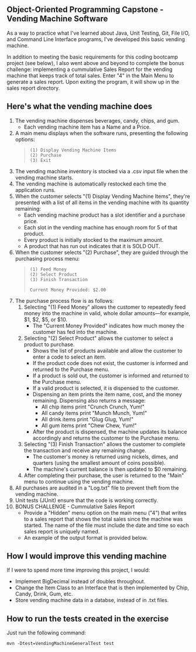 ## Object-Oriented Programming Capstone - Vending Machine Software

As a way to practice what I've learned about Java, Unit Testing, Git, File I/O, 
and Command Line Interface programs, I've developed this basic vending machine.

In addition to meeting the basic requirements for this coding bootcamp project (see below), I 
also went above and beyond to complete the bonus challenge: implementing a cummulative 
Sales Report for the vending machine that keeps track of total sales. Enter "4" in the
Main Menu to generate a sales report. Upon exiting the program, it will show up in the 
sales report directory.

## Here's what the vending machine does

1. The vending machine dispenses beverages, candy, chips, and gum.
   - Each vending machine item has a Name and a Price.
2. A main menu displays when the software runs, presenting the following options:
    > ```
    > (1) Display Vending Machine Items
    > (2) Purchase
    > (3) Exit
    > ```
3. The vending machine inventory is stocked via a .csv input file when the vending machine
starts.
4. The vending machine is automatically restocked each time the application runs.
5. When the customer selects "(1) Display Vending Machine Items", they're presented
with a list of all items in the vending machine with its quantity remaining:
    - Each vending machine product has a slot identifier and a purchase price.
    - Each slot in the vending machine has enough room for 5 of that product.
    - Every product is initially stocked to the maximum amount.
    - A product that has run out indicates that it is SOLD OUT.
6. When the customer selects "(2) Purchase", they are guided through the purchasing
process menu:
    >```
    >(1) Feed Money
    >(2) Select Product
    >(3) Finish Transaction
    >
    > Current Money Provided: $2.00
    >```
7. The purchase process flow is as follows:
    1. Selecting "(1) Feed Money" allows the customer to repeatedly feed money into the
    machine in valid, whole dollar amounts—for example, $1, $2, $5, or $10.
        - The "Current Money Provided" indicates how much money the customer
        has fed into the machine.
    2. Selecting "(2) Select Product" allows the customer to select a product to
    purchase.
        - Shows the list of products available and allow the customer to enter
        a code to select an item.
        - If the product code does not exist, the customer is informed and returned
        to the Purchase menu.
        - If a product is sold out, the customer is informed and returned to the
        Purchase menu.
        - If a valid product is selected, it is dispensed to the customer.
        - Dispensing an item prints the item name, cost, and the money
        remaining. Dispensing also returns a message:
          - All chip items print "Crunch Crunch, Yum!"
          - All candy items print "Munch Munch, Yum!"
          - All drink items print "Glug Glug, Yum!"
          - All gum items print "Chew Chew, Yum!"
        - After the product is dispensed, the machine updates its balance
        accordingly and returns the customer to the Purchase menu.
    3. Selecting "(3) Finish Transaction" allows the customer to complete the
    transaction and receive any remaining change.
        - The customer's money is returned using nickels, dimes, and quarters
        (using the smallest amount of coins possible).
        - The machine's current balance is then updated to $0 remaining.
    4. After completing their purchase, the user is returned to the "Main" menu to
    continue using the vending machine.
8. All purchases are audited in a "Log.txt" file to prevent theft from the vending machine.
9. Unit tests (JUnit) ensure that the code is working correctly.
10. BONUS CHALLENGE - Cummulative Sales Report
    - Provide a "Hidden" menu option on the main menu ("4") that writes to a sales
    report that shows the total sales since the machine was started. The name of the
    file must include the date and time so each sales report is uniquely named.
    - An example of the output format is provided below.

## How I would improve this vending machine

If I were to spend more time improving this project, I would:

- Implement BigDecimal instead of doubles throughout.
- Change the Item Class to an Interface that is then implemented by Chip, Candy, Drink, Gum, etc.
- Store vending machine data in a databse, instead of in .txt files.


## How to run the tests created in the exercise

Just run the following command:

```
mvn -Dtest=VendingMachineGeneralTest test